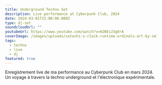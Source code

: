 ```yaml
---
title: Underground Techno Set
description: Live performance at Cyberpunk Club, 2024
date: 2024-03-01T22:00:00.000Z
type: dj-set
soundcloudUrl: ""
youtubeUrl: https://www.youtube.com/watch?v=H2BEsJ3gOrA
coverImage: /images/uploads/satoshi-s-clock-runtime-ordinals-art-by-smldms-3-.png
tags:
  - techno
  - live
  - dj
featured: true
---
```

Enregistrement live de ma performance au Cyberpunk Club en mars 2024. Un voyage à travers la techno underground et l'électronique expérimentale.